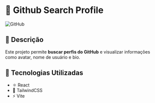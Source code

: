 # 📌 Github Search Profile  

![GitHub](/assets/imgs/githublogo.svg)

## 🔹 Descrição  
Este projeto permite **buscar perfis do GitHub** e visualizar informações como avatar, nome de usuário e bio.  

## 🚀 Tecnologias Utilizadas  
- ⚛️ React  
- 🎨 TailwindCSS  
- ⚡ Vite  


